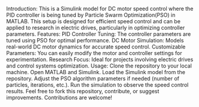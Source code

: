 Introduction: 
This is a Simulink model for DC motor speed control where the PID controller is being tuned by Particle Swarm Optimization(PSO) in MATLAB. This setup is designed for efficient speed control and can be applied to research in electric drives, particularly in optimizing controller parameters.
Features: 
PID Controller Tuning: The controller parameters are tuned using PSO for optimal performance.
DC Motor Simulation: Models real-world DC motor dynamics for accurate speed control.
Customizable Parameters: You can easily modify the motor and controller settings for experimentation.
Research Focus: Ideal for projects involving electric drives and control systems optimization.
Usage:
Clone the repository to your local machine.
Open MATLAB and Simulink.
Load the Simulink model from the repository.
Adjust the PSO algorithm parameters if needed (number of particles, iterations, etc.).
Run the simulation to observe the speed control results.
Feel free to fork this repository, contribute, or suggest improvements. Contributions are welcome!
